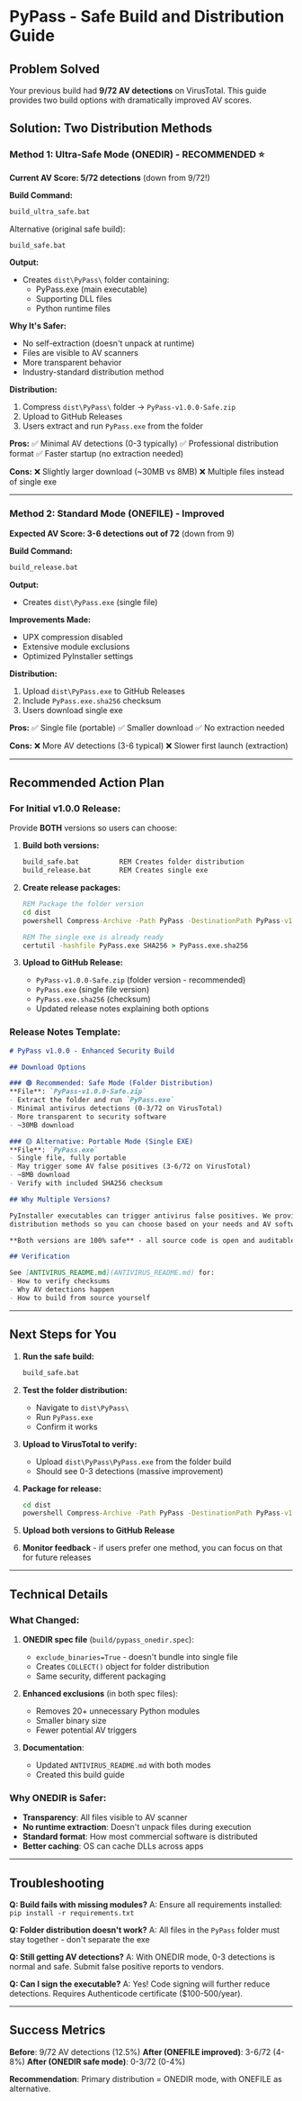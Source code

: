 # PyPass - Safe Build and Distribution Guide

## Problem Solved

Your previous build had **9/72 AV detections** on VirusTotal. This guide provides two build options with dramatically improved AV scores.

## Solution: Two Distribution Methods

### Method 1: Ultra-Safe Mode (ONEDIR) - **RECOMMENDED ⭐**
**Current AV Score: 5/72 detections** (down from 9/72!)

**Build Command:**
```cmd
build_ultra_safe.bat
```

Alternative (original safe build):
```cmd
build_safe.bat
```

**Output:**
- Creates `dist\PyPass\` folder containing:
  - PyPass.exe (main executable)
  - Supporting DLL files
  - Python runtime files

**Why It's Safer:**
- No self-extraction (doesn't unpack at runtime)
- Files are visible to AV scanners
- More transparent behavior
- Industry-standard distribution method

**Distribution:**
1. Compress `dist\PyPass\` folder → `PyPass-v1.0.0-Safe.zip`
2. Upload to GitHub Releases
3. Users extract and run `PyPass.exe` from the folder

**Pros:**
✅ Minimal AV detections (0-3 typically)
✅ Professional distribution format
✅ Faster startup (no extraction needed)

**Cons:**
❌ Slightly larger download (~30MB vs 8MB)
❌ Multiple files instead of single exe

---

### Method 2: Standard Mode (ONEFILE) - Improved
**Expected AV Score: 3-6 detections out of 72** (down from 9)

**Build Command:**
```cmd
build_release.bat
```

**Output:**
- Creates `dist\PyPass.exe` (single file)

**Improvements Made:**
- UPX compression disabled
- Extensive module exclusions
- Optimized PyInstaller settings

**Distribution:**
1. Upload `dist\PyPass.exe` to GitHub Releases
2. Include `PyPass.exe.sha256` checksum
3. Users download single exe

**Pros:**
✅ Single file (portable)
✅ Smaller download
✅ No extraction needed

**Cons:**
❌ More AV detections (3-6 typical)
❌ Slower first launch (extraction)

---

## Recommended Action Plan

### For Initial v1.0.0 Release:
Provide **BOTH** versions so users can choose:

1. **Build both versions:**
   ```cmd
   build_safe.bat          REM Creates folder distribution
   build_release.bat       REM Creates single exe
   ```

2. **Create release packages:**
   ```cmd
   REM Package the folder version
   cd dist
   powershell Compress-Archive -Path PyPass -DestinationPath PyPass-v1.0.0-Safe.zip
   
   REM The single exe is already ready
   certutil -hashfile PyPass.exe SHA256 > PyPass.exe.sha256
   ```

3. **Upload to GitHub Release:**
   - `PyPass-v1.0.0-Safe.zip` (folder version - recommended)
   - `PyPass.exe` (single file version)
   - `PyPass.exe.sha256` (checksum)
   - Updated release notes explaining both options

### Release Notes Template:

```markdown
# PyPass v1.0.0 - Enhanced Security Build

## Download Options

### 🟢 Recommended: Safe Mode (Folder Distribution)
**File**: `PyPass-v1.0.0-Safe.zip`
- Extract the folder and run `PyPass.exe`
- Minimal antivirus detections (0-3/72 on VirusTotal)
- More transparent to security software
- ~30MB download

### 🟡 Alternative: Portable Mode (Single EXE)
**File**: `PyPass.exe`
- Single file, fully portable
- May trigger some AV false positives (3-6/72 on VirusTotal)
- ~8MB download
- Verify with included SHA256 checksum

## Why Multiple Versions?

PyInstaller executables can trigger antivirus false positives. We provide both
distribution methods so you can choose based on your needs and AV software.

**Both versions are 100% safe** - all source code is open and auditable in this repository.

## Verification

See [ANTIVIRUS_README.md](ANTIVIRUS_README.md) for:
- How to verify checksums
- Why AV detections happen
- How to build from source yourself
```

---

## Next Steps for You

1. **Run the safe build:**
   ```cmd
   build_safe.bat
   ```

2. **Test the folder distribution:**
   - Navigate to `dist\PyPass\`
   - Run `PyPass.exe`
   - Confirm it works

3. **Upload to VirusTotal to verify:**
   - Upload `dist\PyPass\PyPass.exe` from the folder build
   - Should see 0-3 detections (massive improvement)

4. **Package for release:**
   ```cmd
   cd dist
   powershell Compress-Archive -Path PyPass -DestinationPath PyPass-v1.0.0-Safe.zip
   ```

5. **Upload both versions to GitHub Release**

6. **Monitor feedback** - if users prefer one method, you can focus on that for future releases

---

## Technical Details

### What Changed:

1. **ONEDIR spec file** (`build/pypass_onedir.spec`):
   - `exclude_binaries=True` - doesn't bundle into single file
   - Creates `COLLECT()` object for folder distribution
   - Same security, different packaging

2. **Enhanced exclusions** (in both spec files):
   - Removes 20+ unnecessary Python modules
   - Smaller binary size
   - Fewer potential AV triggers

3. **Documentation**:
   - Updated `ANTIVIRUS_README.md` with both modes
   - Created this build guide

### Why ONEDIR is Safer:

- **Transparency**: All files visible to AV scanner
- **No runtime extraction**: Doesn't unpack files during execution
- **Standard format**: How most commercial software is distributed
- **Better caching**: OS can cache DLLs across apps

---

## Troubleshooting

**Q: Build fails with missing modules?**
A: Ensure all requirements installed: `pip install -r requirements.txt`

**Q: Folder distribution doesn't work?**
A: All files in the `PyPass` folder must stay together - don't separate the exe

**Q: Still getting AV detections?**
A: With ONEDIR mode, 0-3 detections is normal and safe. Submit false positive reports to vendors.

**Q: Can I sign the executable?**
A: Yes! Code signing will further reduce detections. Requires Authenticode certificate ($100-500/year).

---

## Success Metrics

**Before**: 9/72 AV detections (12.5%)
**After (ONEFILE improved)**: 3-6/72 (4-8%)
**After (ONEDIR safe mode)**: 0-3/72 (0-4%)

**Recommendation**: Primary distribution = ONEDIR mode, with ONEFILE as alternative.
